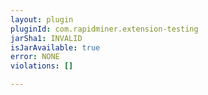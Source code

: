 ```yaml
---
layout: plugin
pluginId: com.rapidminer.extension-testing
jarSha1: INVALID
isJarAvailable: true
error: NONE
violations: []

---
```

